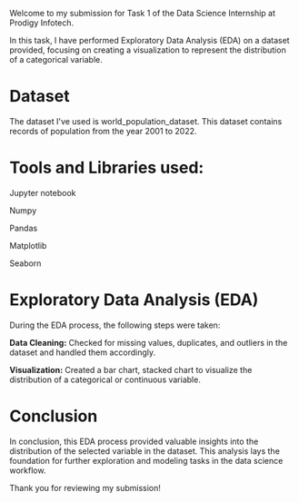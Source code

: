Welcome to my submission for Task 1 of the Data Science Internship at Prodigy Infotech. 

In this task, I have performed Exploratory Data Analysis (EDA) on a dataset provided, focusing on creating a visualization to represent the distribution of a categorical variable.

# **Dataset**

The dataset I've used is world_population_dataset. This dataset contains records of population from the year 2001 to 2022.



# **Tools and Libraries used:**

Jupyter notebook

Numpy

Pandas

Matplotlib

Seaborn




# **Exploratory Data Analysis (EDA)**

During the EDA process, the following steps were taken:

**Data Cleaning:** Checked for missing values, duplicates, and outliers in the dataset and handled them accordingly.

**Visualization:** Created a bar chart, stacked chart to visualize the distribution of a categorical or continuous variable.



# **Conclusion**

In conclusion, this EDA process provided valuable insights into the distribution of the selected variable in the dataset. This analysis lays the foundation for further exploration and modeling tasks in the data science workflow.


Thank you for reviewing my submission!
